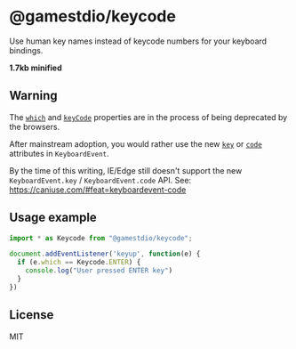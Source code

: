 # @gamestdio/keycode

Use human key names instead of keycode numbers for your keyboard bindings.

**1.7kb minified**

## Warning

The [`which`](https://developer.mozilla.org/en-US/docs/Web/API/KeyboardEvent/which) and [`keyCode`](https://developer.mozilla.org/en-US/docs/Web/API/KeyboardEvent/keyCode) properties are in the process of being deprecated by the browsers.

After mainstream adoption, you would rather use the new [`key`](https://developer.mozilla.org/en-US/docs/Web/API/KeyboardEvent/key) or [`code`](https://developer.mozilla.org/en-US/docs/Web/API/KeyboardEvent/code) attributes in `KeyboardEvent`.

By the time of this writing, IE/Edge still doesn't support the new `KeyboardEvent.key` / `KeyboardEvent.code` API. See: https://caniuse.com/#feat=keyboardevent-code

## Usage example

```typescript
import * as Keycode from "@gamestdio/keycode";

document.addEventListener('keyup', function(e) {
  if (e.which == Keycode.ENTER) {
    console.log("User pressed ENTER key")
  }
})
```

## License

MIT
